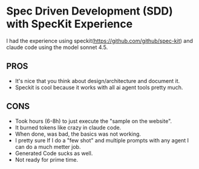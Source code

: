 # Spec Driven Development (SDD) with SpecKit Experience

I had the experience using speckit(https://github.com/github/spec-kit) and claude code using the model sonnet 4.5. 

## PROS

* It's nice that you think about design/architecture and document it.
* Speckit is cool because it works with all ai agent tools pretty much.

## CONS

* Took hours (6-8h) to just execute the "sample on the website".
* It burned tokens like crazy in claude code.
* When done, was bad, the basics was not working.
* I pretty sure If I do a "few shot" and multiple prompts with any agent I can do a much metter job.
* Generated Code sucks as well.
* Not ready for prime time.
